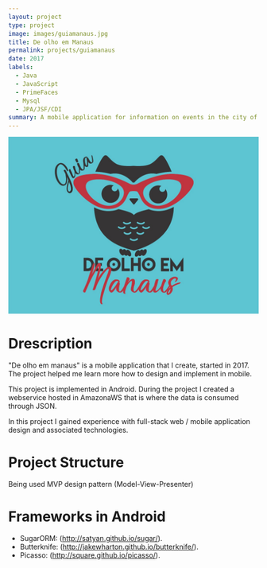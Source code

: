 ```yaml
---
layout: project
type: project
image: images/guiamanaus.jpg
title: De olho em Manaus
permalink: projects/guiamanaus
date: 2017
labels:
  - Java
  - JavaScript
  - PrimeFaces
  - Mysql
  - JPA/JSF/CDI
summary: A mobile application for information on events in the city of Manaus-BR
---
```


<img class="ui medium right floated rounded image" src="../images/guiamanaus.jpg">

# Drescription
"De olho em manaus" is a mobile application that I create, started in 2017. The project helped me learn more how to design and implement in mobile.

This project is implemented in Android. During the project I created a webservice hosted in AmazonaWS that  is where the data is consumed through JSON.

In this project I gained experience with full-stack web / mobile application design and associated technologies.

# Project Structure
Being used MVP design pattern (Model-View-Presenter)

# Frameworks in Android

 - SugarORM: (http://satyan.github.io/sugar/).
 - Butterknife: (http://jakewharton.github.io/butterknife/).
 - Picasso:  (http://square.github.io/picasso/).
